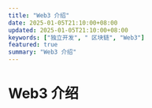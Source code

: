 ```yaml
---
title: "Web3 介绍"
date: 2025-01-05T21:10:00+08:00
updated: 2025-01-05T21:10:00+08:00
keywords: ["独立开发", " 区块链", "Web3"]
featured: true
summary: "Web3 介绍"
---
```


# Web3 介绍
